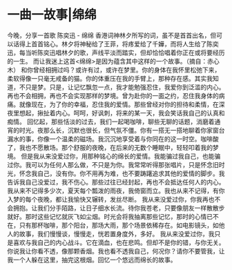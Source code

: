 # 一曲一故事|绵绵

今晚，分享一首歌 陈奕迅 - 绵绵
香港词神林夕所写的词，虽不是首首出名，但可以话得上首首铭心。林夕将神秘给了王菲，将疼爱给了千嬅，而将人生给了陈奕迅，每当听陈奕迅唱林夕的歌，声线平淡而踏实，但却恰恰唱着你正在或将要经历的一生。
而让我迷上这首<绵绵>是因为蕴含其中这样的一个故事。（摘自：赤心木）
和你曾经相拥过吗？或许有过，或许在梦里。你的身体在我怀里松弛下来，柔软得像一只毫无戒备的猫。你的体重压在我的手臂上，那种存在感。其实我知道，不只是梦。只是，让记忆飘忽一点，我才能勉强忍住，我爱你到泛滥的内心。
再也不会相拥，再也不会实现那样的梦境。曾为赴你的一面之约，忍住我身体的病痛。就像现在，为了你的幸福，忍住我的爱情。那些曾经对你的担待和柔情，在深夜里想起，揪扯着内心。呵呵，好讽刺，将来的某一天，我会笑话我自己的认真和痴情。
回忆起，那些恬淡的过去，我们一起喝咖啡，聊些无聊的话题，消磨着通宵的时光。夜那么长，沉默也很长，但气氛不僵。你有一搭无一搭地聊着你家窗台漏水的事，你像一个温柔的磁场。我沉沉地享受着与你同在的这一时空。咖啡酸了，我也不愿散场。那个舒服的夜晚，在后来的无数个睡眠中，轻轻叩着我的梦境。
但是我从来没爱过你，用那种铭心的绵长的爱情。我能骗过我自己，也能骗过你。我可以为任何人那么做，不只是为你。我常常听得那张唱片，只是怀念旧时光，怀念我自己，没有你。你不用再为难，也不要踌躇追求其他的爱情的脚步。我告诉我自己没爱过，我不伤心。那些过往已经封起，再也不会抵达任何人的内心。
我从来不记得多少次，夏天每个瓢泼的雨夜，我倚窗而立。我也从来不记得，有你入梦的每个夜晚，都让我愉快又辗转，发丝尽断。
我从来没爱过你，你我再也不会拥抱。让我们分手陌路，让日子细水长流。待你我苍老，只要像朋友一样散散步就好。那时这些记忆就灰飞如尘烟。时光会将我抽离那些记忆，那时的心情已不在，只有那杯咖啡，那个阳台，那场大雨，那个场景依稀存在。如电影镜头，如他人的故事，我们慢慢谈，慢慢走，恍若置身度外，多好。
我从来没爱过你，我只是喜欢与我自己的内心战斗。它在滴血，也在悲鸣。但却不是你的错，与你无关。你说我让你看不透，像那颗香烟。我也看不透我自己，何况你？请你不要管我，让我一个人躲在这里，抽完这根烟。回忆一个悠远而绵长的故事。